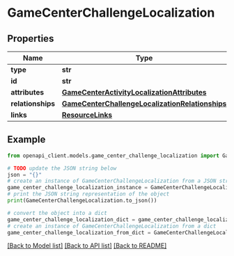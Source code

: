 # GameCenterChallengeLocalization


## Properties

Name | Type | Description | Notes
------------ | ------------- | ------------- | -------------
**type** | **str** |  | 
**id** | **str** |  | 
**attributes** | [**GameCenterActivityLocalizationAttributes**](GameCenterActivityLocalizationAttributes.md) |  | [optional] 
**relationships** | [**GameCenterChallengeLocalizationRelationships**](GameCenterChallengeLocalizationRelationships.md) |  | [optional] 
**links** | [**ResourceLinks**](ResourceLinks.md) |  | [optional] 

## Example

```python
from openapi_client.models.game_center_challenge_localization import GameCenterChallengeLocalization

# TODO update the JSON string below
json = "{}"
# create an instance of GameCenterChallengeLocalization from a JSON string
game_center_challenge_localization_instance = GameCenterChallengeLocalization.from_json(json)
# print the JSON string representation of the object
print(GameCenterChallengeLocalization.to_json())

# convert the object into a dict
game_center_challenge_localization_dict = game_center_challenge_localization_instance.to_dict()
# create an instance of GameCenterChallengeLocalization from a dict
game_center_challenge_localization_from_dict = GameCenterChallengeLocalization.from_dict(game_center_challenge_localization_dict)
```
[[Back to Model list]](../README.md#documentation-for-models) [[Back to API list]](../README.md#documentation-for-api-endpoints) [[Back to README]](../README.md)


